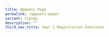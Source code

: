 ```yaml
---
title: Appeals Page
permalink: /appeals-page/
variant: tiptap
description: ""
third_nav_title: Year 1 Registration Exercises
---
```

